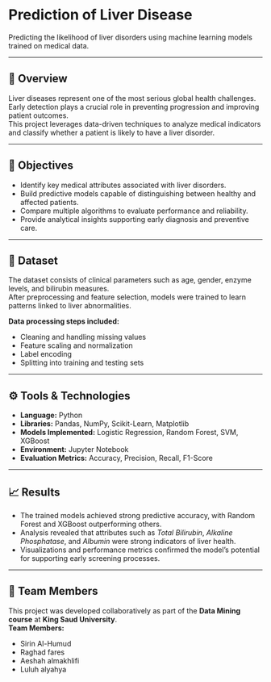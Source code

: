 # Prediction of Liver Disease  
Predicting the likelihood of liver disorders using machine learning models trained on medical data.  

---

## 🎯 Overview  
Liver diseases represent one of the most serious global health challenges.  
Early detection plays a crucial role in preventing progression and improving patient outcomes.  
This project leverages data-driven techniques to analyze medical indicators and classify whether a patient is likely to have a liver disorder.  

---

## 🧠 Objectives  
- Identify key medical attributes associated with liver disorders.  
- Build predictive models capable of distinguishing between healthy and affected patients.  
- Compare multiple algorithms to evaluate performance and reliability.  
- Provide analytical insights supporting early diagnosis and preventive care.  

---

## 🧩 Dataset  
The dataset consists of clinical parameters such as age, gender, enzyme levels, and bilirubin measures.  
After preprocessing and feature selection, models were trained to learn patterns linked to liver abnormalities.  

**Data processing steps included:**  
- Cleaning and handling missing values  
- Feature scaling and normalization  
- Label encoding  
- Splitting into training and testing sets  

---

## ⚙️ Tools & Technologies  
- **Language:** Python  
- **Libraries:** Pandas, NumPy, Scikit-Learn, Matplotlib  
- **Models Implemented:** Logistic Regression, Random Forest, SVM, XGBoost  
- **Environment:** Jupyter Notebook  
- **Evaluation Metrics:** Accuracy, Precision, Recall, F1-Score  

---

## 📈 Results  
- The trained models achieved strong predictive accuracy, with Random Forest and XGBoost outperforming others.  
- Analysis revealed that attributes such as *Total Bilirubin*, *Alkaline Phosphatase*, and *Albumin* were strong indicators of liver health.  
- Visualizations and performance metrics confirmed the model’s potential for supporting early screening processes.

---
## 👥 Team Members  
This project was developed collaboratively as part of the **Data Mining course** at **King Saud University**.  
**Team Members:**  
- Sirin Al-Humud  
- Raghad fares  
- Aeshah almakhlifi  
- Luluh alyahya 
